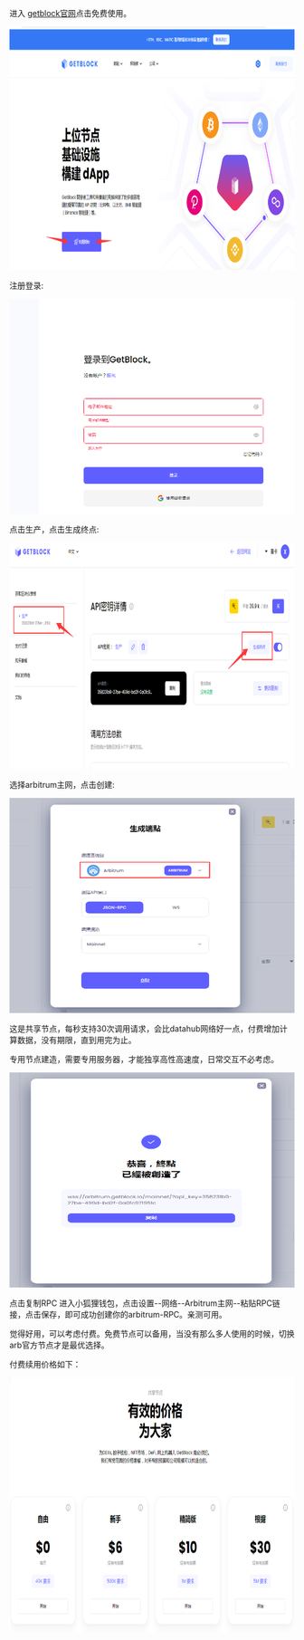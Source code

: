 进入 [getblock官网](https://getblock.io/cn/)点击免费使用。
<p align="center">
  <img width="800" height="430" src= "../img/getBlock/getblock_1.png" />
</p>
注册登录:
<p align="center">
  <img width="630" height="380" src= "../img/getBlock/getblock_2.png" />
</p>
点击生产，点击生成终点:
<p align="center">
  <img width="720" height="400" src= "../img/getBlock/getblock_3.png" />
</p>
选择arbitrum主网，点击创建:
<p align="center">
  <img width="660" height="380" src= "../img/getBlock/getblock_4.png" />
</p>
这是共享节点，每秒支持30次调用请求，会比datahub网络好一点，付费增加计算数据，没有期限，直到用完为止。

专用节点建造，需要专用服务器，才能独享高性高速度，日常交互不必考虑。
<p align="center">
  <img width="570" height="380" src= "../img/getBlock/getblock_5.png" />
</p>
点击复制RPC
进入小狐狸钱包，点击设置--网络--Arbitrum主网--粘贴RPC链接，点击保存，即可成功创建你的arbitrum-RPC。亲测可用。

觉得好用，可以考虑付费。免费节点可以备用，当没有那么多人使用的时候，切换arb官方节点才是最优选择。

付费续用价格如下：
<p align="center">
  <img width="780" height="450" src= "../img/getBlock/getblock_6.png" />
</p>
